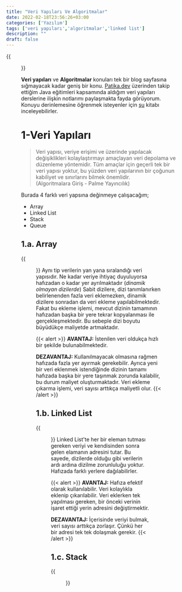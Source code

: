 ```yaml
---
title: "Veri Yapıları Ve Algoritmalar"
date: 2022-02-18T23:56:26+03:00
categories: ['Yazılım']
tags: ['veri yapıları','algoritmalar','linked list']
description: ""
draft: false
---
```

{{<figure src="veri_yapilari_ve_algoritmalar.png">}}

**Veri yapıları** ve **Algoritmalar** konuları tek bir blog sayfasına sığmayacak kadar geniş bir konu. [Patika.dev](https://patika.dev) üzerinden takip ettiğim Java eğitimleri kapsamında aldığım veri yapıları derslerine ilişkin notlarımı paylaşmakta fayda görüyorum. Konuyu derinlemesine öğrenmek isteyenler için [şu](https://palmeyayinevi.com/algorItmalara-gIrIs) kitabı inceleyebilirler.

# 1-Veri Yapıları
> Veri yapısı, veriye erişimi ve üzerinde yapılacak değişiklikleri kolaylaştırmayı amaçlayan veri depolama ve düzenleme yöntemidir. Tüm amaçlar için geçerli tek bir veri yapısı yoktur, bu yüzden veri yapılarının bir çoğunun kabiliyet ve sınırlarını bilmek önemlidir.  
> (Algoritmalara Giriş - Palme Yayıncılık)

Burada 4 farklı veri yapsına değinmeye çalışacağım;
- Array
- Linked List
- Stack
- Queue
## 1.a. Array
{{<figure src="array.gif">}}
Aynı tip verilerin yan yana sıralandığı veri yapısıdır. Ne kadar veriye ihtiyaç duyuluyorsa hafızadan o kadar yer ayrılmaktadır (*dinamik olmayan dizilerde*)
Sabit dizilere, dizi tanımlanırken belirlenenden fazla veri eklemezken, dinamik dizilere sonradan da veri ekleme yapılabilmektedir. Fakat bu ekleme işlemi, mevcut dizinin tamamının hafızadan başka bir yere tekrar kopyalanması ile gerçekleşmektedir. Bu sebeple dizi boyutu büyüdükçe maliyetde artmaktadır.

{{< alert >}}
**AVANTAJ:** İstenilen veri oldukça hızlı bir şekilde bulunabilmektedir.  

**DEZAVANTAJ:** Kullanılmayacak olmasına rağmen hafızada fazla yer ayırmak gerekebilir. Ayrıca yeni bir veri eklenmek istendiğinde dizinin tamamı hafızada başka bir yere taşınmak zorunda kalabilir, bu durum maliyet oluşturmaktadır. Veri ekleme çıkarma işlemi, veri sayısı arttıkça maliyetli olur.
{{< /alert >}}

## 1.b. Linked List
{{<figure src="linkedlist.png">}}
Linked List'te her bir eleman tutması gereken veriyi ve kendisinden sonra gelen elamanın adresini tutar. Bu sayede, dizilerde olduğu gibi verilerin ardı ardına dizilme zorunluluğu yoktur. Hafızada farklı yerlere dağılabilirler.

{{< alert >}}
**AVANTAJ:** Hafıza efektif olarak kullanılabilir. Veri kolaylıkla eklenip çıkarılabilir. Veri eklerken tek yapılması gereken, bir önceki verinin işaret ettiği yerin adresini değiştirmektir.  

**DEZAVANTAJ:** İçerisinde veriyi bulmak, veri sayısı arttıkça zorlaşır. Çünkü her bir adresi tek tek dolaşmak gerekir.
{{< /alert >}}

## 1.c. Stack
{{<figure src="stack.png">}}